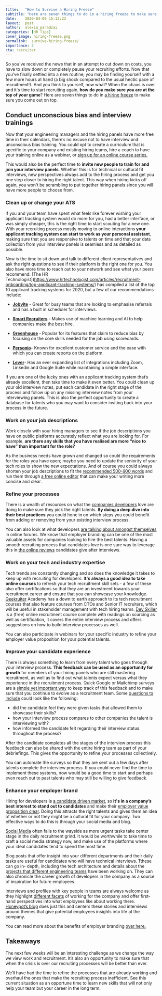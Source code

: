 ```yaml
---
title:   "How to Survive a Hiring Freeze"
subtitle: "Here are seven things to do in a hiring freeze to make sure you come out on top."
date:    2020-04-09 15:13:23
layout:  post
author:  alexia_paradzai
categories: [HR Tips]
cover_image: hiring-freeze.png
permalink:  survive-hiring-freeze/
importance: 2
cta: recruiter
---
```


So you’ve received the news that in an attempt to cut down on costs, you have to slow down or completely pause your recruiting efforts. Now that you’ve finally settled into a new routine, you may be finding yourself with a few more hours at hand (a big shock compared to the usual hectic pace of recruitment!). And you think to yourself, now what? When the chaos is over and it's time to start recruiting again, **how do you make sure you are at the top of your game**? Here are seven things to do in [a hiring freeze](https://candor.co/hiring-freezes/) to make sure you come out on top. 

<!--more--> 

## Conduct unconscious bias and interview trainings

Now that your engineering managers and the hiring panels have more free time in their calendars, there’s no excuse not to have interview and unconscious bias training. You could opt to create a curriculum that is specific to your company and existing hiring teams, hire a coach to have your training online as a webinar, or [sign up for an online course series.](https://www.themuse.com/advice/9-free-online-classes-for-managers-diversity-inclusion)

This would also be the perfect time to **invite new people to train for and join your interview panels**. Whether this is for technical or cultural fit interviews, new perspectives always add to the hiring process and get you one step closer to hiring the right talent. This way when hiring kicks off again, you won't be scrambling to put together hiring panels since you will have more people to choose from. 


### Clean up or change your ATS

If you and your team have spent what feels like forever wishing your applicant tracking system would do more for you, had a better interface, or was simply cheaper, this is the right time to start scouting for a new one. With your recruiting process mostly moving to online interactions **your applicant tracking system can start to work as your personal assistant**, making sure that you are responsive to talents on time and that your data collection from your interview panels is seamless and as detailed as possible.

Now is the time to sit down and talk to different client representatives and ask the right questions to see if their platform is the right one for you. You also have more time to reach out to your network and see what your peers recommend.  [The HR Technologist])https://www.hrtechnologist.com/articles/recruitment-onboarding/top-applicant-tracking-systems/) has compiled a list of the top 10 applicant tracking systems for 2020, but a few of our recommendations include: 


- **[Jobvite](https://www.jobvite.com/)** - Great for busy teams that are looking to emphasise referrals and has a built in scheduler for interviews. 

- **[Smart Recruiters](https://venturebeat.com/2019/05/29/smartrecruiters-raises-50-million-to-help-companies-hire-the-best-talent/)** - Makes use of machine learning and AI to help companies make the best hire. 

- **[Greenhouse](https://www.greenhouse.io/)** - Popular for its features that claim to reduce bias by focusing on the core skills needed for the job using scorecards.

- **[Personio](https://www.personio.com/)**- Known for excellent customer service and the ease with which you can create reports on the platform.

- **[Lever](https://www.lever.co/)**- Has an ever expanding list of integrations including Zoom, Linkedin and Google Suite while maintaining a simple interface.


If you are one of the lucky ones with an applicant tracking system that’s already excellent, then take time to make it even better. You could clean up your old interview notes, put each candidate in the right stage of the process and follow up on any missing interview notes from your interviewing panels. This is also the perfect opportunity to create a database for talents who you may want to consider inviting back into your process in the future. 


### Work on your job descriptions

Work closely with your hiring managers to see if the job descriptions you have on public platforms accurately reflect what you are looking for. For example, **are there any skills that you have realised are more “nice to have” than important for the role?**

As the business needs have grown and changed so could the requirements for the roles you have open; maybe you need to update the seniority of your tech roles to show the new expectations. And of course you could always shorten your job descriptions to fit the [recommended 500-600 words](https://theundercoverrecruiter.com/tips-writing-job-descriptions/) and run them through [a free online editor](http://www.hemingwayapp.com/) that can make your writing more concise and clear.


### Refine your processes 

There is a wealth of resources on what the [companies developers](https://theundercoverrecruiter.com/tips-writing-job-descriptions/) love are doing to make sure they pick the right talents. **By doing a deep dive into their best practices** you could hone in on which steps you could benefit from adding or removing from your existing interview process.

You can also look at what developers [are talking about amongst themselves](https://www.reddit.com/r/recruitinghell/) in online forums. We know that employer branding can be one of the most valuable assets for companies looking to hire the best talents. Having a smooth recruiting process that candidates love is one sure way to leverage this in [the online reviews](https://www.softwareadvice.com/resources/job-seekers-use-glassdoor-reviews/) candidates give after interviews. 


### Work on your tech and industry expertise

Tech trends are constantly changing and so does the knowledge it takes to keep up with recruiting for developers. **It's always a good idea to take online courses** to refresh your tech recruitment skill sets - a few of these also offer certifications so that they are an investment towards your recruitment career and ensure that you can showcase your knowledge. [Geekruiter](https://geekruiter.com/academy/) Academy has a down to earth approach to its tech recruitment courses that also feature courses from CTOs and Senior IT recruiters, which will be useful in stakeholder management with tech hiring teams. [Dev Skiller](https://devskiller.com/devskiller-tech-recruitment-certification-course/) is a (free) online recruitment course complete with readings on sourcing as well as certification, it covers the entire interview process and offers suggestions on how to build interview processes as well. 

You can also participate in webinars for your specific industry to refine your employer value proposition for your potential talents. 

### Improve your candidate experience

There is always something to learn from every talent who goes through your interview process. **This feedback can be used as an opportunity for growth** for members of your hiring panels who are still mastering recruitment, as well as to find out what talents expect versus what they experience in the recruitment process. Quick Google or Mailchimp surveys are a [simple yet important way](https://www.talentlyft.com/en/resources/recruitment-satisfaction-survey-questions) to keep track of this feedback and to make sure that you continue to evolve as a recruitment team. Some [questions to include](https://resources.workable.com/tutorial/candidate-experience-survey) could look like the following: 

- did the candidate feel they were given tasks that allowed them to showcase their skills?
- how your interview process compares to other companies the talent is interviewing with?
- how informed the candidate felt regarding their interview status throughout the process? 

After the candidate completes all the stages of the interview process this feedback can also be shared with the entire hiring team as part of your debriefings. This gives the opportunity to refine your processes collectively. 

You can automate the surveys so that they are sent out a few days after talents complete the interview process. If you could never find the time to implement these systems, now would be a good time to start and perhaps even reach out to past talents who may still be willing to give feedback. 



### Enhance your employer brand

Hiring for developers is [a candidate driven market](https://www.pagepersonnel.co.uk/our-expertise/finance/candidate-driven-market), so **it's in a company’s best interest to stand out to candidates** and make their [employer value proposition clear](https://www.personio.com/blog/employer-value-proposition/). Doing this attracts the right talents and gives them an idea of whether or not they might be a cultural fit for your company. Two effective ways to do this is through your social media and blog.

[Social Media](https://www.themuse.com/advice/social-media-for-employer-branding) often falls to the wayside as more urgent tasks take center stage in the daily recruitment grind. It would be worthwhile to take time to craft a social media strategy now, and make use of the platforms where your ideal candidates tend to spend the most time. 

Blog posts that offer insight into your different departments and their daily tasks are useful for candidates who will have technical interviews. Tthese can go in- depth, including the tech architecture and details about the [projects that different engineering teams](https://developers.soundcloud.com/blog/) have been working on. They can also chronicle the career growth of developers in the company as a source of inspiration for future employees. 

Interviews and profiles with key people in teams are always welcome as they highlight [different facets](https://jobs.zalando.com/en/culture/?gh_src=4n3gxh1) of working for the company and offer first- hand perspectives into what employees like about working there. [Honeypot’s blog](https://blog.honeypot.io/women-of-honeypot/) does just this and centers these stories and interviews around themes that give potential employees insights into life at the company.

You can read more about the benefits of employer branding [over here.](https://blog.honeypot.io/benefits-of-employer-branding/)


## Takeaways

The next few weeks will be an interesting challenge as we change the way we view work and recruitment. It’s also an opportunity to make sure that when the crisis is over our recruiting processes will be better than ever. 

We’ll have had the time to refine the processes that are already working and overhaul the ones that make the recruiting process inefficient. See this current situation as an opportune time to learn new skills that will not only help your team but your career in the long term. 
